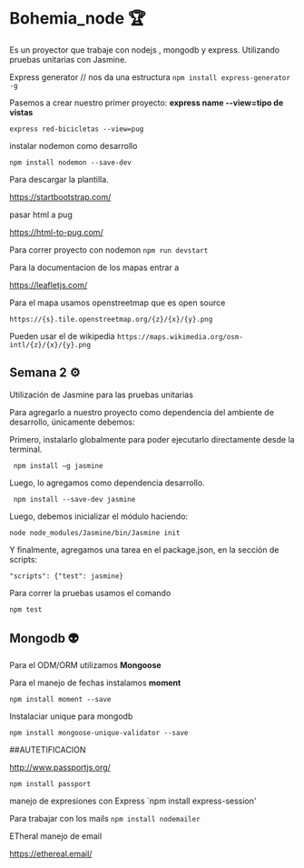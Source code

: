 # Bohemia_node 🏆

Es un proyector que trabaje con nodejs , mongodb y express.
Utilizando pruebas unitarias con Jasmine.

Express generator // nos da una estructura
`npm install express-generator -g`

Pasemos a crear nuestro primer proyecto:
 **express name --view=tipo de vistas**
 
`express red-bicicletas --view=pug`

instalar nodemon como desarrollo

`npm install nodemon --save-dev`

Para descargar la plantilla.

https://startbootstrap.com/

pasar html a pug

https://html-to-pug.com/

Para correr proyecto con nodemon
`npm run devstart`

Para la documentacion de los mapas entrar a

https://leafletjs.com/

Para el mapa usamos openstreetmap  que es open source 

`https://{s}.tile.openstreetmap.org/{z}/{x}/{y}.png`

Pueden usar el de wikipedia
`https://maps.wikimedia.org/osm-intl/{z}/{x}/{y}.png`

## Semana 2 ⚙

Utilización de Jasmine para las pruebas unitarias

Para agregarlo a nuestro proyecto como dependencia del ambiente de desarrollo, únicamente debemos:

Primero, instalarlo globalmente para poder ejecutarlo directamente desde la terminal.

` npm install –g jasmine`

Luego, lo agregamos como dependencia desarrollo.

` npm install --save-dev jasmine`

Luego, debemos inicializar el módulo haciendo:

` node node_modules/Jasmine/bin/Jasmine init `

Y finalmente, agregamos una tarea en el package.json, en la sección de scripts:

`"scripts": {"test": jasmine}`

Para correr la pruebas usamos el comando 

`npm test`

## Mongodb 👽

Para el ODM/ORM utilizamos **Mongoose**

Para el manejo de fechas instalamos **moment**

`npm install moment --save`

Instalaciar unique para mongodb

`npm install mongoose-unique-validator --save`


##AUTETIFICACION

http://www.passportjs.org/

 `npm install passport`
 
 manejo de expresiones con Express
 `npm install express-session'
 
 Para trabajar con los mails
 `npm install nodemailer`
 
 ETheral manejo de email
 
 https://ethereal.email/
 